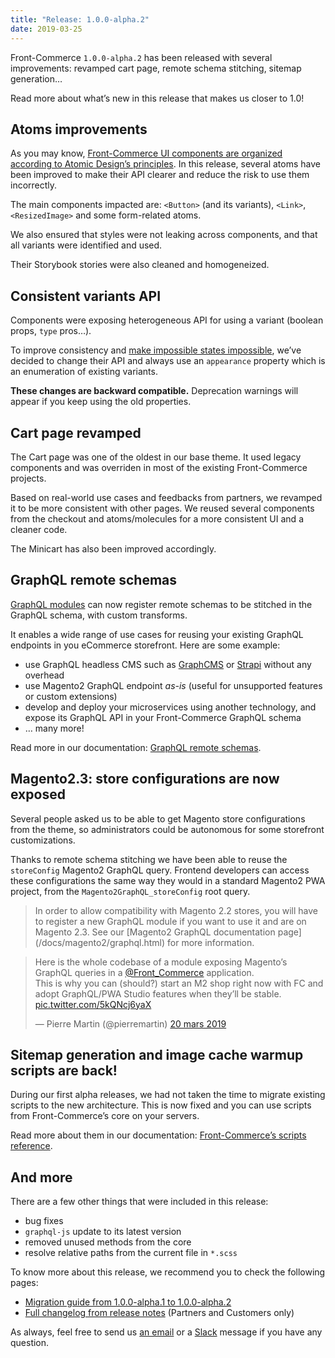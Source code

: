 ```yaml
---
title: "Release: 1.0.0-alpha.2"
date: 2019-03-25
---
```


Front-Commerce `1.0.0-alpha.2` has been released with several improvements: revamped cart page, remote schema stitching, sitemap generation…

Read more about what’s new in this release that makes us closer to 1.0!

<!-- more -->

## Atoms improvements

As you may know, [Front-Commerce UI components are organized according to Atomic Design’s principles](/docs/concepts/react-components-structure.html).
In this release, several atoms have been improved to make their API clearer and reduce the risk to use them incorrectly.

The main components impacted are: `<Button>` (and its variants), `<Link>`, `<ResizedImage>` and some form-related atoms.

We also ensured that styles were not leaking across components, and that all variants were identified and used.

Their Storybook stories were also cleaned and homogeneized.

## Consistent variants API

Components were exposing heterogeneous API for using a variant (boolean props, `type` pros…).

To improve consistency and [make impossible states impossible](https://kentcdodds.com/blog/make-impossible-states-impossible), we’ve decided to change their API and always use an `appearance` property which is an enumeration of existing variants.

**These changes are backward compatible.**
Deprecation warnings will appear if you keep using the old properties.

## Cart page revamped

The Cart page was one of the oldest in our base theme.
It used legacy components and was overriden in most of the existing Front-Commerce projects.

Based on real-world use cases and feedbacks from partners, we revamped it to be more consistent with other pages.
We reused several components from the checkout and atoms/molecules for a more consistent UI and a cleaner code.

The Minicart has also been improved accordingly.

## GraphQL remote schemas

[GraphQL modules](/docs/essentials/extend-the-graphql-schema.html) can now register remote schemas to be stitched in the GraphQL schema, with custom transforms.

It enables a wide range of use cases for reusing your existing GraphQL endpoints in you eCommerce storefront.
Here are some example:

- use GraphQL headless CMS such as [GraphCMS](https://graphcms.com) or [Strapi](https://strapi.io) without any overhead
- use Magento2 GraphQL endpoint _as-is_ (useful for unsupported features or custom extensions)
- develop and deploy your microservices using another technology, and expose its GraphQL API in your Front-Commerce GraphQL schema
- … many more!

Read more in our documentation: [GraphQL remote schemas](/docs/advanced/graphql/remote-schemas.html).

## Magento2.3: store configurations are now exposed

Several people asked us to be able to get Magento store configurations from the theme, so administrators could be autonomous for some storefront customizations.

Thanks to remote schema stitching we have been able to reuse the `storeConfig` Magento2 GraphQL query.
Frontend developers can access these configurations the same way they would in a standard Magento2 PWA project, from the `Magento2GraphQL_storeConfig` root query.

<blockquote class="important">
In order to allow compatibility with Magento 2.2 stores, you will have to register a new GraphQL module if you want to use it and are on Magento 2.3.
See our [Magento2 GraphQL documentation page](/docs/magento2/graphql.html) for more information.
</blockquote>

<blockquote class="twitter-tweet" data-lang="fr"><p lang="en" dir="ltr">Here is the whole codebase of a module exposing Magento’s GraphQL queries in a <a href="https://twitter.com/Front_Commerce?ref_src=twsrc%5Etfw">@Front_Commerce</a> application.<br>This is why you can (should?) start an M2 shop right now with FC and adopt GraphQL/PWA Studio features when they’ll be stable. <a href="https://t.co/5kQNcj6yaX">pic.twitter.com/5kQNcj6yaX</a></p>&mdash; Pierre Martin (@pierremartin) <a href="https://twitter.com/pierremartin/status/1108157053732835329?ref_src=twsrc%5Etfw">20 mars 2019</a></blockquote>
<script async src="https://platform.twitter.com/widgets.js" charset="utf-8"></script>


## Sitemap generation and image cache warmup scripts are back!

During our first alpha releases, we had not taken the time to migrate existing scripts to the new architecture.
This is now fixed and you can use scripts from Front-Commerce’s core on your servers.

Read more about them in our documentation: [Front-Commerce’s scripts reference](/docs/reference/scripts.html).

## And more

There are a few other things that were included in this release:
- bug fixes
- `graphql-js` update to its latest version
- removed unused methods from the core
- resolve relative paths from the current file in `*.scss`

To know more about this release, we recommend you to check the following pages:
- [Migration guide from 1.0.0-alpha.1 to 1.0.0-alpha.2](/docs/appendices/migration-guides.html#1-0-0-alpha-1-gt-1-0-0-alpha-2)
- [Full changelog from release notes](https://gitlab.com/front-commerce/front-commerce/releases) (Partners and Customers only)

As always, feel free to send us [an email](mailto:contact@front-commerce.com) or a [Slack](https://join.slack.com/t/front-commerce/shared_invite/enQtMzI2OTEyMDYzOTkxLWY0Y2JjYmRmNGQ2MWM1NzQyMjQwNzlmYzJmYzgzNTIwYzQ3MDVkMWZiYmYwNWFhODhmYWM5OTI4YjdiZDJkY2Q) message if you have any question.